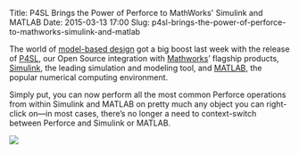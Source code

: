 Title: P4SL Brings the Power of Perforce to MathWorks' Simulink and MATLAB
Date: 2015-03-13 17:00
Slug: p4sl-brings-the-power-of-perforce-to-mathworks-simulink-and-matlab

<div
class="field field-name-body field-type-text-with-summary field-label-hidden">

<div class="field-items">

<div class="field-item even">

The world of [model-based
design](https://en.wikipedia.org/wiki/Model-based_design) got a big
boost last week with the release of
[P4SL](https://swarm.workshop.perforce.com/projects/perforce-software-p4sl-for-simulink/),
our Open Source integration with [Mathworks](http://www.mathworks.com)’
flagship products,
[Simulink](http://www.mathworks.com/products/simulink), the leading
simulation and modeling tool, and
[MATLAB](http://www.mathworks.com/products/matlab/), the popular
numerical computing environment.

</p>

Simply put, you can now perform all the most common Perforce operations
from within Simulink and MATLAB on pretty much any object you can
right-click on—in most cases, there’s no longer a need to context-switch
between Perforce and Simulink or MATLAB.

</p>

![](http://www.perforce.com/sites/default/files/simulink%20logo1.JPG)

</div>

</div>

</div>

</p>

